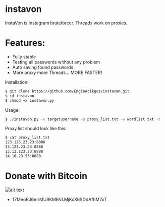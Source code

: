 # instavon
InstaVon is Instagram bruteforcer. Threads work on proxies.

# Features:

  - Fully stable
  - Testing all passwords without any problem
  - Auto saving found passwords
  - More proxy more Threads... MORE FASTER!


Installation:
```sh
$ git clone https://github.com/EnginAcikgoz/instavon.git
$ cd instavon
$ chmod +x instavon.py
```

Usage:
```sh
$ ./instavon.py -u targetusername -p proxy_list.txt -w wordlist.txt -t 20
```

Proxy list should look like this:
```sh
$ cat proxy_list.txt
123.123.23.23:8080
23.123.23.23:8880
13.12.123.23:8888
14.16.23.53:8080
```

# Donate with Bitcoin
![alt text](http://i.imgur.com/EaRUjUN.png)
  - 17MeoRJ6mrMU9KMBVLMjKcX6SDdAfhM7oT 
